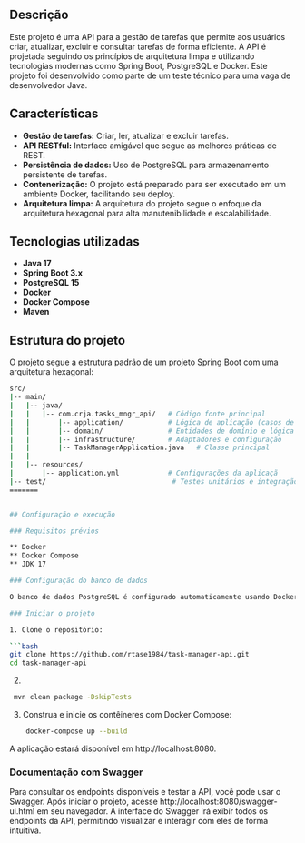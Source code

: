 
## Descrição

Este projeto é uma API para a gestão de tarefas que permite aos usuários criar, atualizar, excluir e consultar tarefas de forma eficiente. A API é projetada seguindo os princípios de arquitetura limpa e utilizando tecnologias modernas como Spring Boot, PostgreSQL e Docker. Este projeto foi desenvolvido como parte de um teste técnico para uma vaga de desenvolvedor Java.

## Características

- **Gestão de tarefas:** Criar, ler, atualizar e excluir tarefas.
- **API RESTful:** Interface amigável que segue as melhores práticas de REST.
- **Persistência de dados:** Uso de PostgreSQL para armazenamento persistente de tarefas.
- **Contenerização:** O projeto está preparado para ser executado em um ambiente Docker, facilitando seu deploy.
- **Arquitetura limpa:** A arquitetura do projeto segue o enfoque da arquitetura hexagonal para alta manutenibilidade e escalabilidade.

## Tecnologias utilizadas

- **Java 17**
- **Spring Boot 3.x**
- **PostgreSQL 15**
- **Docker**
- **Docker Compose**
- **Maven**

## Estrutura do projeto

O projeto segue a estrutura padrão de um projeto Spring Boot com uma arquitetura hexagonal:


```bash
src/
|-- main/
|   |-- java/
|   |   |-- com.crja.tasks_mngr_api/   # Código fonte principal
|   |       |-- application/           # Lógica de aplicação (casos de uso)
|   |       |-- domain/                # Entidades de domínio e lógica de negócio
|   |       |-- infrastructure/        # Adaptadores e configuração
|   |       |-- TaskManagerApplication.java   # Classe principal
|   |
|   |-- resources/
|       |-- application.yml            # Configurações da aplicaçã
|-- test/                               # Testes unitários e integração
=======


## Configuração e execução

### Requisitos prévios

** Docker
** Docker Compose
** JDK 17

### Configuração do banco de dados

O banco de dados PostgreSQL é configurado automaticamente usando Docker Compose. Os detalhes da configuração estão no arquivo``docker-compose.yml``.

### Iniciar o projeto

1. Clone o repositório:

```bash 
git clone https://github.com/rtase1984/task-manager-api.git
cd task-manager-api 
```
2.
```bash  
 mvn clean package -DskipTests
 ```

3. Construa e inicie os contêineres com Docker Compose:

```bash 
    docker-compose up --build 
```


A aplicação estará disponível em http://localhost:8080.

### Documentação com Swagger

Para consultar os endpoints disponíveis e testar a API, você pode usar o Swagger. Após iniciar o projeto, acesse http://localhost:8080/swagger-ui.html em seu navegador. A interface do Swagger irá exibir todos os endpoints da API, permitindo visualizar e interagir com eles de forma intuitiva.



